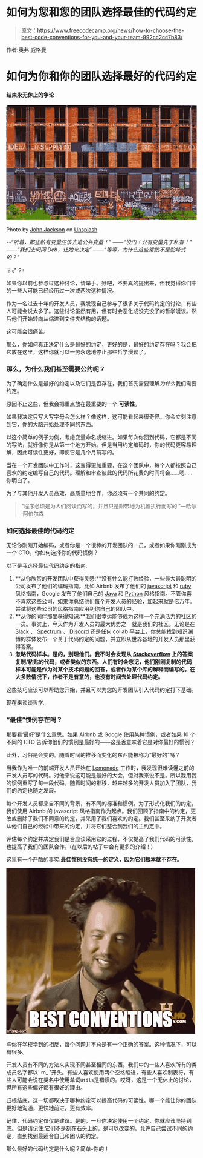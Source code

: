 # 如何为您和您的团队选择最佳的代码约定

> 原文：<https://www.freecodecamp.org/news/how-to-choose-the-best-code-conventions-for-you-and-your-team-992cc2cc7b83/>

作者:奥弗·威格曼

# **如何为你和你的团队选择最好的代码约定**

#### **结束永无休止的争论**

![1n2grhWszDdGlSdNlQCg75q4JI6fUIk9Uu6t](img/b2f8fcb7eab156d9abf1800ef8a02ec0.png)

Photo by [John Jackson](https://unsplash.com/@johnjac?utm_source=medium&utm_medium=referral) on [Unsplash](https://unsplash.com?utm_source=medium&utm_medium=referral)

*--“听着，那些私有变量应该去追公共变量！”*
*——“没门！公有变量先于私有！”*
*——“我们去问问 Deb，让她来决定”*
*——“等等，为什么这些常数不是驼峰式的？”*

？‍♂ ?‍♀

如果你以前也参与过这种讨论，请举手。好吧，不要真的提出来，但我觉得你们中的一些人可能已经经历过一次或两次这种情况。

作为一名过去十年的开发人员，我发现自己参与了很多关于代码约定的讨论，有些人可能会说太多了。这些讨论虽然有用，但有时会恶化成没完没了的哲学漫谈。然后他们开始转向从缩进到文件夹结构的话题。

这可能会很痛苦。

那么，你如何真正决定什么是最好的约定，更好的是，最好的约定存在吗？我会把它放在这里，这样你就可以一劳永逸地停止那些哲学漫谈了。

### 那么，为什么我们甚至需要公约呢？

为了确定什么是最好的约定以及它们是否存在，我们首先需要理解*为什么*我们需要约定。

原因不止这些，但我会把重点放在最重要的一个:**可读性**。

如果我决定只写大写字母会怎么样？像这样，这可能看起来很奇怪。你会立刻注意到它，你的大脑开始处理不同的东西。

以这个简单的例子为例，考虑变量命名或缩进。如果每次你回到代码，它都是不同的写法，就好像你是从第一个地方开始。但是当用约定编码时，你的代码更容易理解，因此可读性更好，即使它是几个月前写的。

当在一个开发团队中工作时，这变得更加重要，在这个团队中，每个人都按照自己喜欢的约定编写自己的代码。理解和审查彼此的代码所花费的时间将会……嗯……你明白了。

为了与其他开发人员高效、高质量地合作，你必须有一个共同的约定。

> "程序必须是为人们阅读而写的，并且只是附带地为机器执行而写的."—哈尔·阿伯尔森

### 如何选择最佳的代码约定

无论你刚刚开始编码，或者你是一个很棒的开发团队的一员，或者如果你刚刚成为一个 CTO，你如何选择你的代码惯例？

以下是我选择最佳代码约定的指南:

1.  **从你欣赏的开发团队中获得灵感:**没有什么能打败经验，一些最大最聪明的公司发布了他们的编码指南。比如 Airbnb 发布了他们的 [javascript](https://github.com/airbnb/javascript) 和 [ruby](https://github.com/airbnb/ruby) 风格指南，Google 发布了他们自己的 [Java](https://google.github.io/styleguide/javaguide.html) 和 [Python](https://google.github.io/styleguide/pyguide.html) 风格指南。不管你喜不喜欢这些公司，如果你总结他们每个开发人员的经验，加起来就是亿万年。尝试将这些公司的风格指南应用到你自己的团队中。
2.  **从你的同伴那里获得知识:**我们很幸运能够成为这样一个充满活力的社区的一员。事实上，今天作为开发人员的最大优势之一就是我们的社区。无论是在 [Slack](http://slack.com) 、 [Spectrum](https://spectrum.chat/) 、 [Discord](https://discordapp.com/) 还是任何 collab 平台上，你总能找到知识渊博的群体发布一个关于代码约定的问题，并立即从世界各地的开发人员那里获得答案。
3.  **忽略代码样本。是的，别理他们。我不时会发现从 [Stackoverflow](https://stackoverflow.com/) 上的答案复制/粘贴的代码，或者类似的东西。人们有时会忘记，他们刚刚复制的代码样本可能是作为对某个技术问题的回答，或者作为某个库的解释而编写的。在大多数情况下，作者不是有意的，也没有时间去处理代码约定。**

这些技巧应该可以帮助您开始，并且可以为您的开发团队引入代码约定打下基础。

现在来谈谈哲学。

### “最佳”惯例存在吗？

那要看‘最好’是什么意思。如果 Airbnb 或 Google 使用某种惯例，或者如果 10 个不同的 CTO 告诉你他们的惯例是最好的——这是否意味着它是对你最好的惯例？

此外，习俗是会变的。随着时间的推移而变化的东西能被称为“最好的”吗？

当我作为唯一的前端开发人员开始在 [Lemonade](https://www.lemonade.com/) 工作时，我发现很难读懂之前的开发人员写的代码。对他来说这可能是最好的大会，但对我来说不是。所以我用我的惯例重写了每一段代码。随着时间的推移，越来越多的开发人员加入了团队，我们的约定也随之发展。

每个开发人员都来自不同的背景，有不同的标准和惯例。为了形式化我们的约定，我们使用 Airbnb 的 javascript 风格指南作为起点。我们回顾了指南中的约定，更改或删除了我们不同意的约定，并采用了我们喜欢的约定。我们甚至采纳了开发者从他们自己的经验中带来的约定，并将它们整合到我们的主约定中。

评估每个约定并决定我们是否应该采用它的过程，不仅提高了我们代码的可读性，也提高了我们的团队合作。(在以后的帖子中会有更多的介绍！)

这里有一个严酷的事实:**最佳惯例没有统一的定义，因为它们根本就不存在。**

![TMEHrum5-VFAoJBR5yPJgrZpevkRgXRtCvc3](img/216c56db358365d632ab637df79f4141.png)

与你在学校学到的相反，每个问题并不总是有一个正确的答案。这种情况下，可以有很多。

开发人员有不同的方法来实现不同甚至相同的东西。我们中的一些人喜欢所有的类成员名字都以' m_ '开头。有些人喜欢使用两个空格缩进，有些人喜欢制表符，有些人可能会说在类名中使用单词`Utils`是错误的。哎呀，这是一个无休止的讨论，但所有这些偏好都有很好的理由。

归根结底，这一切都取决于哪种约定可以提高代码的可读性。哪一个能让你的团队更好地沟通，更快地前进，更有效率。

记住，代码约定仅仅是建议。是的，一旦你决定使用一个约定，你就应该坚持到底。但是请记住:它们不是刻在石头上的，是可以改变的。允许自己尝试不同的约定，直到找到最适合自己和团队的约定。

那么最好的代码约定是什么呢？简单-你的！